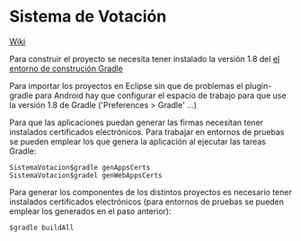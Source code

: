 Sistema de Votación
======================================

[Wiki](https://github.com/jgzornoza/SistemaVotacion/wiki)

Para construir el proyecto se necesita tener instalado la versión 1.8 del [el entorno de construción Gradle](http://www.gradle.org/)

Para importar los proyectos en Eclipse sin que de problemas el plugin-gradle para Android hay que configurar el espacio de trabajo para que use la versión 1.8 de Gradle ('Preferences > Gradle' ...) 

Para que las aplicaciones puedan generar las firmas necesitan tener instalados certificados electrónicos. 
Para trabajar en entornos de pruebas se pueden emplear los que genera la aplicación al ejecutar las tareas Gradle:
	
	SistemaVotacion$gradle genAppsCerts
	SistemaVotacion$gradel genWebAppsCerts


Para generar los componentes de los distintos proyectos es necesario tener instalados certificados electrónicos (para entornos de pruebas se pueden emplear los generados en el paso anterior):
	
	$gradle buildAll


